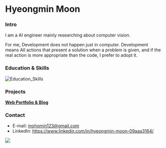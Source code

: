 # Hyeongmin Moon

### Intro
I am a AI engineer mainly researching about computer vision.

For me, Development does not happen just in computer. Development means All actions that present a solution when a problem is given, and if the real action is more appropriate than the code, I prefer to adopt it.

### Education & Skills
![Education_Skills](https://user-images.githubusercontent.com/32811724/206066611-3231bdd2-fa7c-4699-86c7-8f07c185af70.png)

### Projects
**[Web Portfolio & Blog](https://hyeongminmoon.github.io/)**

### Contact
* E-mail: mohomin123@gmail.com
* LinkedIn: https://www.linkedin.com/in/hyeongmin-moon-09aaa3164/

![](https://leetcard.jacoblin.cool/HyeongminMoon?ext=activity)
